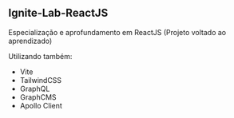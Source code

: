 ## Ignite-Lab-ReactJS
Especialização e aprofundamento em ReactJS (Projeto voltado ao aprendizado)

 Utilizando também: 
- Vite
- TailwindCSS
- GraphQL
- GraphCMS
- Apollo Client
